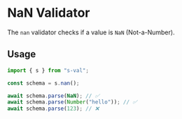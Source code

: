 # NaN Validator

The `nan` validator checks if a value is `NaN` (Not-a-Number).

## Usage

```typescript
import { s } from "s-val";

const schema = s.nan();

await schema.parse(NaN); // ✅
await schema.parse(Number("hello")); // ✅
await schema.parse(123); // ❌
```
